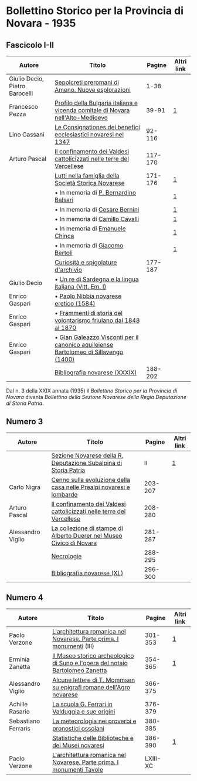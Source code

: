 # Bollettino Storico per la Provincia di Novara - 1935

## Fascicolo I-II

| Autore                         | Titolo                                                                                                                                    | Pagine  | Altri link                                             |
|--------------------------------|-------------------------------------------------------------------------------------------------------------------------------------------|---------|--------------------------------------------------------|
| Giulio Decio, Pietro Barocelli | [Sepolcreti preromani di Ameno. Nuove esplorazioni](https://en.calameo.com/read/007260735efb3a26bc083)                                    | 1-38    |                                                        |
| Francesco Pezza                | [Profilo della Bulgaria italiana e vicenda comitale di Novara nell'Alto-Medioevo](https://en.calameo.com/read/007260735efb3a26bc083)      | 39-91   | [1](https://macedonia.kroraina.com/bbi/pezza_bulgaria_1935.pdf)                                                       |
| Lino Cassani                   | [Le Consignationes dei benefici ecclesiastici novaresi nel 1347](https://en.calameo.com/read/007260735efb3a26bc083)                       | 92-116  |                                                        |
| Arturo Pascal                  | [Il confinamento dei Valdesi cattolicizzati nelle terre del Vercellese](https://en.calameo.com/read/007260735efb3a26bc083)                | 117-170 |                                                        |
|                                | [Lutti nella famiglia della Società Storica Novarese](http://www.ssno.it/BSPNo/bspn_not35.html#351)                                       | 171-176 | [1](https://en.calameo.com/read/007260735efb3a26bc083) |
|                                | • In memoria di [P. Bernardino Balsari](http://www.ssno.it/BSPNo/bspn_not35.html#351bals)                                                 |         | [1](https://en.calameo.com/read/007260735efb3a26bc083) |
|                                | • In memoria di [Cesare Bernini](http://www.ssno.it/BSPNo/bspn_not35.html#351bern)                                                        |         | [1](https://en.calameo.com/read/007260735efb3a26bc083) |
|                                | • In memoria di [Camillo Cavalli](http://www.ssno.it/BSPNo/bspn_not35.html#351cava)                                                       |         | [1](https://en.calameo.com/read/007260735efb3a26bc083) |
|                                | • In memoria di [Emanuele Chinca](http://www.ssno.it/BSPNo/bspn_not35.html#351chin)                                                       |         | [1](https://en.calameo.com/read/007260735efb3a26bc083) |
|                                | • In memoria di [Giacomo Bertoli](http://www.ssno.it/BSPNo/bspn_not35.html#351bert)                                                       |         | [1](https://en.calameo.com/read/007260735efb3a26bc083) |
|                                | [Curiosità e spigolature d'archivio](https://en.calameo.com/read/007260735efb3a26bc083)                                                   | 177-187 |                                                        |
| Giulio Decio                   | • [Un re di Sardegna e la lingua italiana (Vitt. Em. I)](https://en.calameo.com/read/007260735efb3a26bc083)                               |         |                                                        |
| Enrico Gaspari                 | • [Paolo Nibbia novarese eretico (1584)](https://en.calameo.com/read/007260735efb3a26bc083)                                               |         |                                                        |
| Enrico Gaspari                 | • [Frammenti di storia del volontarismo friulano dal 1848 al 1870](https://en.calameo.com/read/007260735efb3a26bc083)                     |         |                                                        |
| Enrico Gaspari                 | • [Gian Galeazzo Visconti per il canonico aquileiense Bartolomeo di Sillavengo (1400)](https://en.calameo.com/read/007260735efb3a26bc083) |         |                                                        |
|                                | [Bibliografia novarese (XXXIX)](https://en.calameo.com/read/007260735efb3a26bc083)                                                        | 188-202 |                                                        |

Dal n. 3 della XXIX annata (1935) il *Bollettino Storico per la Provincia di Novara* diventa
*Bollettino della Sezione Novarese della Regia Deputazione di Storia Patria*.

## Numero 3

| Autore            | Titolo                                                                                                                     | Pagine  | Altri link                                             |
|-------------------|----------------------------------------------------------------------------------------------------------------------------|---------|--------------------------------------------------------|
|                   | [Sezione Novarese della R. Deputazione Subalpina di Storia Patria](http://www.ssno.it/BSPNo/bspn_not35.html#353)           | II      | [1](https://en.calameo.com/read/0072607352e6d39ef7568) |
| Carlo Nigra       | [Cenno sulla evoluzione della casa nelle Prealpi novaresi e lombarde](https://en.calameo.com/read/0072607352e6d39ef7568)   | 203-207 |                                                        |
| Arturo Pascal     | [Il confinamento dei Valdesi cattolicizzati nelle terre del Vercellese](https://en.calameo.com/read/0072607352e6d39ef7568) | 208-280 |                                                        |
| Alessandro Viglio | [La collezione di stampe di Alberto Duerer nel Museo Civico di Novara](https://en.calameo.com/read/0072607352e6d39ef7568)  | 281-287 |                                                        |
|                   | [Necrologie](https://en.calameo.com/read/0072607352e6d39ef7568)                                                            | 288-295 |                                                        |
|                   | [Bibliografia novarese (XL)](https://en.calameo.com/read/0072607352e6d39ef7568)                                            | 296-300 |                                                        |

## Numero 4

| Autore              | Titolo                                                                                                                     | Pagine   | Altri link                                             |
|---------------------|----------------------------------------------------------------------------------------------------------------------------|----------|--------------------------------------------------------|
| Paolo Verzone       | [L'architettura romanica nel Novarese. Parte prima. I monumenti](http://www.ssno.it/BSPNo/bspn_aromnov.html#XXIX) (III)    | 301-353  | [1](https://en.calameo.com/read/007260735d2ff20d23855) |
| Erminia Zanetta     | [Il Museo storico archeologico di Suno e l'opera del notaio Bartolomeo Zanetta](http://www.ssno.it/BSPNo/bspn_suno.html)   | 354-365  | [1](https://en.calameo.com/read/007260735d2ff20d23855) |
| Alessandro Viglio   | [Alcune lettere di T. Mommsen su epigrafi romane dell'Agro novarese](https://en.calameo.com/read/007260735d2ff20d23855)    | 366-375  |                                                        |
| Achille Rasario     | [La scuola G. Ferrari in Valduggia e sue origini](https://en.calameo.com/read/007260735d2ff20d23855)                       | 376-379  |                                                        |
| Sebastiano Ferraris | [La meteorologia nei proverbi e pronostici ossolani](https://en.calameo.com/read/007260735d2ff20d23855)                    | 380-385  |                                                        |
|                     | [Statistiche delle Biblioteche e dei Musei novaresi](http://www.ssno.it/BSPNo/bspn_not35.html#354)                         | 386-390  | [1](https://en.calameo.com/read/007260735d2ff20d23855) |
| Paolo Verzone       | [L'architettura romanica nel Novarese. Parte prima. I monumenti Tavole](https://en.calameo.com/read/007260735d2ff20d23855) | LXIII-XC |                                                        |

